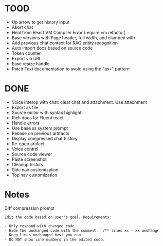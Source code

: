 # TOOD

- Up arrow to get history input
- Abort chat
- Heal from React VM Compiler Error (require vm refactor)
- Base versions with Page header, full width, and clamped with
- Add previous chat context for RAG entity recognition
- Auto import docs based on source code
- Token counter
- Export via URL
- Ease resize handle
- Patch Text documentation to avoid using the "as=" pattern

# DONE

- Voice interop with chat: clear chat and attachment. Use attachment
- Export as file
- Source editor with syntax highlight
- Rich docs for Fluent react
- Handle errors
- Use base as system prompt
- Rebase on previous artifacts
- Display compressed chat history
- Re-open artifact
- Voice control
- Source code viewer
- Paste screenshot
- Cleanup history
- Side nav customization
- Top nav customization

# Notes

Diff compression prompt

```txt
Edit the code based on user's goal. Requirements:

- Only respond with changed code
- Hide the unchanged code with the comment: `/** lines xx - xx unchanged */`
- Keep lines unchanged best you can
- DO NOT show line numbers in the edited code.
```
